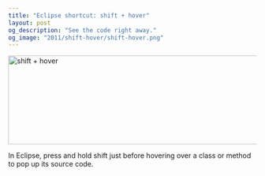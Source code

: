 ```yaml
---
title: "Eclipse shortcut: shift + hover"
layout: post
og_description: "See the code right away."
og_image: "2011/shift-hover/shift-hover.png"
---
```


<a href="{{site.baseurl}}/img/2011/shift-hover/shift-hover.png"><img src="{{site.baseurl}}/img/2011/shift-hover/shift-hover-small.png" width="626" height="180" title="shift + hover"/></a>

In Eclipse, press and hold shift just before hovering over a class or method to pop up its source code.
